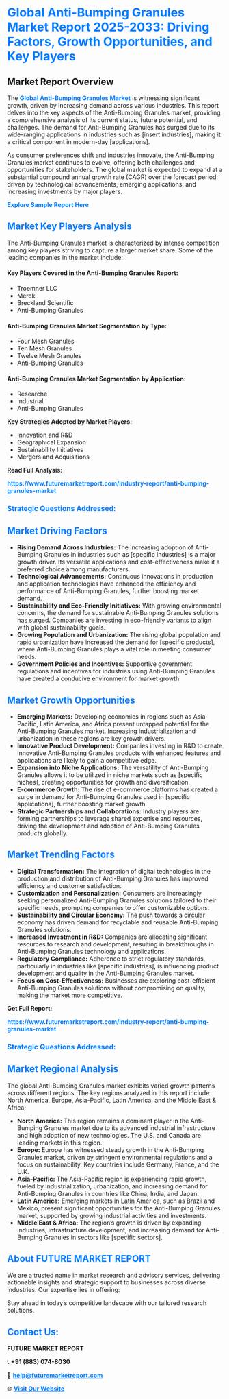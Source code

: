 <h1 style="color: #007BFF;">Global Anti-Bumping Granules Market Report 2025-2033: Driving Factors, Growth Opportunities, and Key Players</h1>

<section id="overview">
<h2>Market Report Overview</h2>
<p>The <a href="https://www.futuremarketreport.com/industry-report/anti-bumping-granules-market" style="color: #007BFF; text-decoration: none;"><strong>Global Anti-Bumping Granules Market</strong></a> is witnessing significant growth, driven by increasing demand across various industries. This report delves into the key aspects of the Anti-Bumping Granules market, providing a comprehensive analysis of its current status, future potential, and challenges. The demand for Anti-Bumping Granules has surged due to its wide-ranging applications in industries such as [insert industries], making it a critical component in modern-day [applications].</p>
<p>As consumer preferences shift and industries innovate, the Anti-Bumping Granules market continues to evolve, offering both challenges and opportunities for stakeholders. The global market is expected to expand at a substantial compound annual growth rate (CAGR) over the forecast period, driven by technological advancements, emerging applications, and increasing investments by major players.</p>
</section>

<section id="overview">
<p><a href="https://www.futuremarketreport.com/request-sample/reportId=96885" style="color: #007BFF; text-decoration: none;"><strong>Explore Sample Report Here</strong></a></p>
</section>

<section id="key-players">
<h2 style="color: #007BFF;">Market Key Players Analysis</h2>
<p>The Anti-Bumping Granules market is characterized by intense competition among key players striving to capture a larger market share. Some of the leading companies in the market include:</p>
<h4>Key Players Covered in the Anti-Bumping Granules Report:</h4>
<ul><li>Troemner LLC</li><li>Merck</li><li>Breckland Scientific</li><li>Anti-Bumping Granules</li></ul>
<h4>Anti-Bumping Granules Market Segmentation by Type:</h4>
<ul><li>Four Mesh Granules</li><li>Ten Mesh Granules</li><li>Twelve Mesh Granules</li><li>Anti-Bumping Granules</li></ul>

<h4>Anti-Bumping Granules Market Segmentation by Application:</h4>
<ul><li>Researche</li><li>Industrial</li><li>Anti-Bumping Granules</li></ul>
<p><strong>Key Strategies Adopted by Market Players:</strong></p>
<ul>
<li>Innovation and R&D</li>
<li>Geographical Expansion</li>
<li>Sustainability Initiatives</li>
<li>Mergers and Acquisitions</li>
</ul>
</section>

<section>
<p><strong>Read Full Analysis: </strong></p><a href="https://www.futuremarketreport.com/industry-report/anti-bumping-granules-market" style="color: #007BFF; text-decoration: none;"><strong>https://www.futuremarketreport.com/industry-report/anti-bumping-granules-market</strong></a>
<h3 style="color: #007BFF;">Strategic Questions Addressed:</h3>
</section>

<section id="driving-factors">
<h2 style="color: #007BFF;">Market Driving Factors</h2>
<ul>
<li><strong>Rising Demand Across Industries:</strong> The increasing adoption of Anti-Bumping Granules in industries such as [specific industries] is a major growth driver. Its versatile applications and cost-effectiveness make it a preferred choice among manufacturers.</li>
<li><strong>Technological Advancements:</strong> Continuous innovations in production and application technologies have enhanced the efficiency and performance of Anti-Bumping Granules, further boosting market demand.</li>
<li><strong>Sustainability and Eco-Friendly Initiatives:</strong> With growing environmental concerns, the demand for sustainable Anti-Bumping Granules solutions has surged. Companies are investing in eco-friendly variants to align with global sustainability goals.</li>
<li><strong>Growing Population and Urbanization:</strong> The rising global population and rapid urbanization have increased the demand for [specific products], where Anti-Bumping Granules plays a vital role in meeting consumer needs.</li>
<li><strong>Government Policies and Incentives:</strong> Supportive government regulations and incentives for industries using Anti-Bumping Granules have created a conducive environment for market growth.</li>
</ul>
</section>

<section id="growth-opportunities">
<h2 style="color: #007BFF;">Market Growth Opportunities</h2>
<ul>
<li><strong>Emerging Markets:</strong> Developing economies in regions such as Asia-Pacific, Latin America, and Africa present untapped potential for the Anti-Bumping Granules market. Increasing industrialization and urbanization in these regions are key growth drivers.</li>
<li><strong>Innovative Product Development:</strong> Companies investing in R&D to create innovative Anti-Bumping Granules products with enhanced features and applications are likely to gain a competitive edge.</li>
<li><strong>Expansion into Niche Applications:</strong> The versatility of Anti-Bumping Granules allows it to be utilized in niche markets such as [specific niches], creating opportunities for growth and diversification.</li>
<li><strong>E-commerce Growth:</strong> The rise of e-commerce platforms has created a surge in demand for Anti-Bumping Granules used in [specific applications], further boosting market growth.</li>
<li><strong>Strategic Partnerships and Collaborations:</strong> Industry players are forming partnerships to leverage shared expertise and resources, driving the development and adoption of Anti-Bumping Granules products globally.</li>
</ul>
</section>

<section id="trending-factors">
<h2 style="color: #007BFF;">Market Trending Factors</h2>
<ul>
<li><strong>Digital Transformation:</strong> The integration of digital technologies in the production and distribution of Anti-Bumping Granules has improved efficiency and customer satisfaction.</li>
<li><strong>Customization and Personalization:</strong> Consumers are increasingly seeking personalized Anti-Bumping Granules solutions tailored to their specific needs, prompting companies to offer customizable options.</li>
<li><strong>Sustainability and Circular Economy:</strong> The push towards a circular economy has driven demand for recyclable and reusable Anti-Bumping Granules solutions.</li>
<li><strong>Increased Investment in R&D:</strong> Companies are allocating significant resources to research and development, resulting in breakthroughs in Anti-Bumping Granules technology and applications.</li>
<li><strong>Regulatory Compliance:</strong> Adherence to strict regulatory standards, particularly in industries like [specific industries], is influencing product development and quality in the Anti-Bumping Granules market.</li>
<li><strong>Focus on Cost-Effectiveness:</strong> Businesses are exploring cost-efficient Anti-Bumping Granules solutions without compromising on quality, making the market more competitive.</li>
</ul>
</section>

<section>
<p><strong>Get Full Report: </strong></p><a href="https://www.futuremarketreport.com/industry-report/anti-bumping-granules-market" style="color: #007BFF; text-decoration: none;"><strong>https://www.futuremarketreport.com/industry-report/anti-bumping-granules-market</strong></a>
<h3 style="color: #007BFF;">Strategic Questions Addressed:</h3>
</section>


<section id="regional-analysis">
<h2 style="color: #007BFF;">Market Regional Analysis</h2>
<p>The global Anti-Bumping Granules market exhibits varied growth patterns across different regions. The key regions analyzed in this report include North America, Europe, Asia-Pacific, Latin America, and the Middle East & Africa:</p>
<ul>
<li><strong>North America:</strong> This region remains a dominant player in the Anti-Bumping Granules market due to its advanced industrial infrastructure and high adoption of new technologies. The U.S. and Canada are leading markets in this region.</li>
<li><strong>Europe:</strong> Europe has witnessed steady growth in the Anti-Bumping Granules market, driven by stringent environmental regulations and a focus on sustainability. Key countries include Germany, France, and the U.K.</li>
<li><strong>Asia-Pacific:</strong> The Asia-Pacific region is experiencing rapid growth, fueled by industrialization, urbanization, and increasing demand for Anti-Bumping Granules in countries like China, India, and Japan.</li>
<li><strong>Latin America:</strong> Emerging markets in Latin America, such as Brazil and Mexico, present significant opportunities for the Anti-Bumping Granules market, supported by growing industrial activities and investments.</li>
<li><strong>Middle East & Africa:</strong> The region’s growth is driven by expanding industries, infrastructure development, and increasing demand for Anti-Bumping Granules in sectors like [specific sectors].</li>
</ul>
</section>

<footer>
<h2 style="color: #007BFF;">About FUTURE MARKET REPORT</h2>
<p>We are a trusted name in market research and advisory services, delivering actionable insights and strategic support to businesses across diverse industries. Our expertise lies in offering:</p>

<p>Stay ahead in today’s competitive landscape with our tailored research solutions.</p>

<h2 style="color: #007BFF;">Contact Us:</h2>
<p><strong>FUTURE MARKET REPORT</strong></p>
<p>📞 <strong>+91 (883) 074-8030</strong></p>
<p>📧 <strong><a href="mailto:help@futuremarketreport.com" style="color: #007BFF;">help@futuremarketreport.com</a></strong></p>
<p>🌐 <strong><a href="https://www.futuremarketreport.com/" style="color: #007BFF;">Visit Our Website</a></strong></p>
</footer>